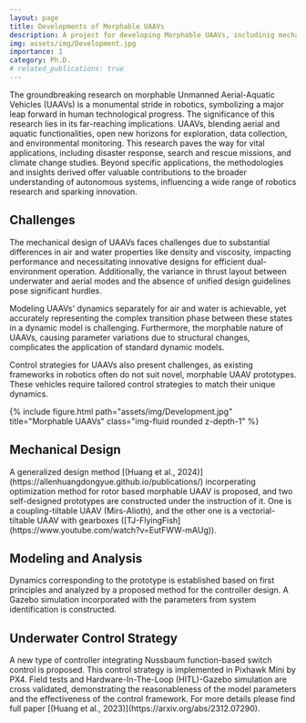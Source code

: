 ```yaml
---
layout: page
title: Developments of Morphable UAAVs
description: A project for developing Morphable UAAVs, includinig mechanical design, modeling, and control.
img: assets/img/Development.jpg
importance: 1
category: Ph.D.
# related_publications: true
---
```


The groundbreaking research on morphable Unmanned Aerial-Aquatic Vehicles (UAAVs) is a monumental stride in robotics, symbolizing a major leap forward in human technological progress. 
The significance of this research lies in its far-reaching implications. UAAVs, blending aerial and aquatic functionalities, open new horizons for exploration, data collection, and environmental monitoring. This research paves the way for vital applications, including disaster response, search and rescue missions, and climate change studies. Beyond specific applications, the methodologies and insights derived offer valuable contributions to the broader understanding of autonomous systems, influencing a wide range of robotics research and sparking innovation.

<h2>Challenges</h2>
The mechanical design of UAAVs faces challenges due to substantial differences in air and water properties like density and viscosity, impacting performance and necessitating innovative designs for efficient dual-environment operation. Additionally, the variance in thrust layout between underwater and aerial modes and the absence of unified design guidelines pose significant hurdles.

Modeling UAAVs' dynamics separately for air and water is achievable, yet accurately representing the complex transition phase between these states in a dynamic model is challenging. Furthermore, the morphable nature of UAAVs, causing parameter variations due to structural changes, complicates the application of standard dynamic models.

Control strategies for UAAVs also present challenges, as existing frameworks in robotics often do not suit novel, morphable UAAV prototypes. These vehicles require tailored control strategies to match their unique dynamics.


<div class="row">
    <div class="col-sm mt-3 mt-md-0">
        {% include figure.html path="assets/img/Development.jpg" title="Morphable UAAVs" class="img-fluid rounded z-depth-1" %}
    </div>
</div>

<h2>Mechanical Design</h2>
A generalized design method [(Huang et al., 2024)](https://allenhuangdongyue.github.io/publications/) incorperating optimization method for rotor based morphable UAAV is proposed, and two self-designed prototypes are constructed under the instruction of it. One is a coupling-tiltable UAAV (Mirs-Alioth), and the other one is a vectorial-tiltable UAAV with gearboxes ([TJ-FlyingFish](https://www.youtube.com/watch?v=EutFWW-mAUg)).

<h2>Modeling and Analysis</h2>
Dynamics corresponding to the prototype is established based on first principles and analyzed by a proposed method for the controller design. A Gazebo simulation incorporated with the parameters from system identification is constructed.

<h2>Underwater Control Strategy</h2>
A new type of controller integrating Nussbaum function-based switch control is proposed. This control strategy is implemented in Pixhawk Mini by PX4. Field tests and Hardware-In-The-Loop (HITL)-Gazebo simulation are cross validated, demonstrating the reasonableness of the model parameters and the effectiveness of the control framework.
For more details please find full paper [(Huang et al., 2023)](https://arxiv.org/abs/2312.07290).

